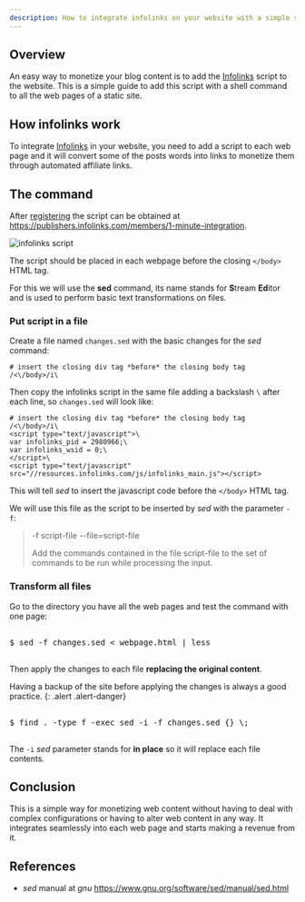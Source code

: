 ```yaml
---
description: How to integrate infolinks on your website with a simple shell command. Add the infolinks script to all webpages with SED.
---
```


## Overview

An easy way to monetize your blog content is to add the [Infolinks]
script to the website. This is a simple guide to add this script with
a shell command to all the web pages of a static site.

## How infolinks work

To integrate [Infolinks] in your website, you need to add a script to
each web page and it will convert some of the posts words into links
to monetize them through automated affiliate links.

## The command

After [registering](http://www.infolinks.com/join-us?aid=2980966) the
script can be obtained
at <https://publishers.infolinks.com/members/1-minute-integration>.


<img class="img-fluid" alt="infolinks script" src="https://s3.amazonaws.com/simpleitrocksbucket/images/infolinksscript.png" />

The script should be placed in each webpage before the closing
`</body>` HTML tag.

For this we will use the **sed** command, its name stands for
**S**tream **Ed**itor and is used to perform basic text
transformations on files.

### Put script in a file

Create a file named `changes.sed` with the basic changes for the *sed*
command:

~~~ shell
# insert the closing div tag *before* the closing body tag
/<\/body>/i\
~~~

Then copy the infolinks script in the same file adding a backslash `\`
after each line, so `changes.sed` will look like:

~~~ shell
# insert the closing div tag *before* the closing body tag
/<\/body>/i\
<script type="text/javascript">\
var infolinks_pid = 2980966;\
var infolinks_wsid = 0;\
</script>\
<script type="text/javascript" src="//resources.infolinks.com/js/infolinks_main.js"></script>
~~~

This will tell *sed* to insert the javascript code before the
`</body>` HTML tag.

We will use this file as the script to be inserted by *sed* with the
parameter `-f`:

> -f script-file
> --file=script-file
>
>    Add the commands contained in the file script-file to the set of commands to be run while processing the input.

### Transform all files

Go to the directory you have all the web pages and test the command
with one page:

<pre class="shell">
<samp>
<span class="shell-prompt">$</span> <kbd>sed -f changes.sed < webpage.html | less</kbd>
</samp>
</pre>

Then apply the changes to each file **replacing the original
content**.

Having a backup of the site before applying the changes is always a
good practice.
{: .alert .alert-danger}

<pre class="shell">
<samp>
<span class="shell-prompt">$</span> <kbd>find . -type f -exec sed -i -f changes.sed {} \;</kbd>
</samp>
</pre>

The `-i` *sed* parameter stands for **in place** so it will replace each file contents.

## Conclusion

This is a simple way for monetizing web content without having to deal
with complex configurations or having to alter web content in any
way. It integrates seamlessly into each web page and starts making a
revenue from it.


## References

- *sed* manual at
  *gnu* <https://www.gnu.org/software/sed/manual/sed.html>

[Infolinks]: http://www.infolinks.com/join-us?aid=2980966
